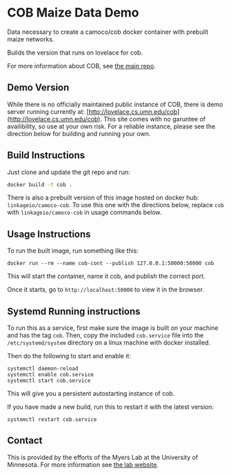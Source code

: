 # COB Maize Data Demo

Data necessary to create a camoco/cob docker container with prebuilt maize networks.

Builds the version that runs on lovelace for cob.

For more information about COB, see [the main repo](https://github.com/LinkageIO/cob).

## Demo Version

While there is no officially maintained public instance of COB, there is demo server running currently at: [http://lovelace.cs.umn.edu/cob](http://lovelace.cs.umn.edu/cob). This site comes with no garuntee of availibility, so use at your own risk. For a reliable instance, please see the direction below for building and running your own.

## Build Instructions

Just clone and update the git repo and run:

```bash
docker build -t cob .
```

There is also a prebuilt version of this image hosted on docker hub: `linkageio/camoco-cob`. To use this one with the directions below, replace `cob` with `linkageio/camoco-cob` in usage commands below.

## Usage Instructions

To run the built image, run something like this:

```
docker run --rm --name cob-cont --publish 127.0.0.1:50000:50000 cob
```

This will start the container, name it cob, and publish the correct port.

Once it starts, go to `http://localhost:50000` to view it in the browser.

## Systemd Running instructions

To run this as a service, first make sure the image is built on your machine and has the tag `cob`. Then, copy the included `cob.service` file into the `/etc/systemd/system` directory on a linux machine with docker installed.

Then do the following to start and enable it:

```
systemctl daemon-reload
systemctl enable cob.service
systemctl start cob.service
```

This will give you a persistent autostarting instance of cob.

If you have made a new build, run this to restart it with the latest version:

```
systemctl restart cob.service
```

## Contact

This is provided by the efforts of the Myers Lab at the University of Minnesota. For more information see [the lab website](http://csbio.cs.umn.edu/index.html).

